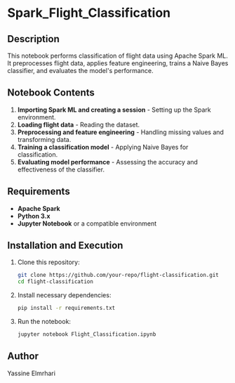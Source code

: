 # Spark_Flight_Classification


## Description
This notebook performs classification of flight data using Apache Spark ML. It preprocesses flight data, applies feature engineering, trains a Naive Bayes classifier, and evaluates the model's performance.


## Notebook Contents
1. **Importing Spark ML and creating a session** - Setting up the Spark environment.
2. **Loading flight data** - Reading the dataset.
3. **Preprocessing and feature engineering** - Handling missing values and transforming data.
4. **Training a classification model** - Applying Naive Bayes for classification.
5. **Evaluating model performance** - Assessing the accuracy and effectiveness of the classifier.


## Requirements
- **Apache Spark** 
- **Python 3.x**
- **Jupyter Notebook** or a compatible environment


## Installation and Execution
1. Clone this repository:
   ```sh
   git clone https://github.com/your-repo/flight-classification.git
   cd flight-classification
   ```
2. Install necessary dependencies:
   ```sh
   pip install -r requirements.txt
   ```
3. Run the notebook:
   ```sh
   jupyter notebook Flight_Classification.ipynb
   ```


## Author
Yassine Elmrhari
